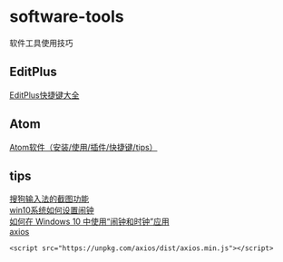 # software-tools
软件工具使用技巧
## EditPlus
[EditPlus快捷键大全](https://github.com/jingfeidi/software-tools/blob/master/editplus.md)<br>
## Atom
[Atom软件（安装/使用/插件/快捷键/tips）](https://github.com/jingfeidi/jingfeidi.github.io/blob/master/software-tools/atom.md)<br>
## tips
[搜狗输入法的截图功能](https://www.sohu.com/a/299966716_166196)<br>
[win10系统如何设置闹钟](https://jingyan.baidu.com/article/455a9950a538a7a16627783c.html)<br>
[如何在 Windows 10 中使用“闹钟和时钟”应用](https://cn.bing.com/search?q=%E5%A6%82%E4%BD%95%E5%9C%A8+windows+10+%E4%B8%AD%E4%BD%BF%E7%94%A8%E9%97%B9%E9%92%9F&filters=guid:%224026379-zh-hans-dia%22%20lang:%22zh-hans%22&FORM=BESBTB)<br>
[axios](https://github.com/axios/axios)
```
<script src="https://unpkg.com/axios/dist/axios.min.js"></script>
```

